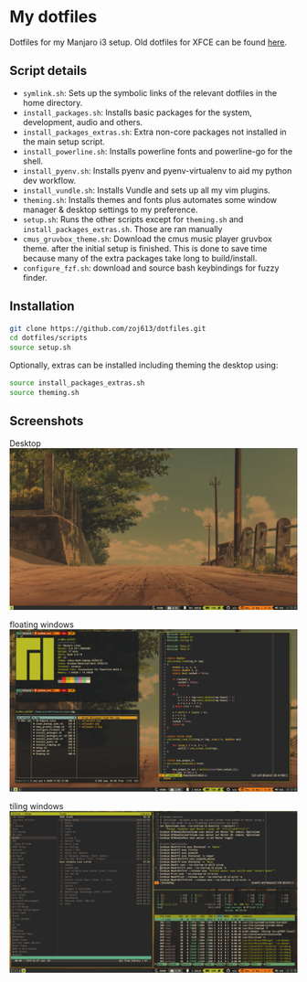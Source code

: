 # My dotfiles
Dotfiles for my Manjaro i3 setup. Old dotfiles for XFCE can be found [here](https://github.com/zoj613/dotfiles/tree/manjaro).

## Script details
- `symlink.sh`: Sets up the symbolic links of the relevant dotfiles in the home directory.
- `install_packages.sh`: Installs basic packages for the system, development, audio and others.
- `install_packages_extras.sh`: Extra non-core packages not installed in the main setup script.
- `install_powerline.sh`: Installs powerline fonts and powerline-go for the shell.
- `install_pyenv.sh`: Installs pyenv and pyenv-virtualenv to aid my python dev workflow.
- `install_vundle.sh`: Installs Vundle and sets up all my vim plugins.
- `theming.sh`: Installs themes and fonts plus automates some window manager & desktop settings to my preference.
- `setup.sh`: Runs the other scripts except for `theming.sh` and `install_packages_extras.sh`. Those are ran manually
- `cmus_gruvbox_theme.sh`: Download the cmus music player gruvbox theme.
after the initial setup is finished. This is done to save time because many of the extra packages take long to build/install.
- `configure_fzf.sh`: download and source bash keybindings for fuzzy finder.

## Installation
```bash
git clone https://github.com/zoj613/dotfiles.git
cd dotfiles/scripts
source setup.sh
```

Optionally, extras can be installed including theming the desktop using:

```bash
source install_packages_extras.sh
source theming.sh

```

## Screenshots
Desktop
![desktop](scripts/img/desktop.png)

floating windows
![floating](scripts/img/floating.png)

tiling windows
![tiling](scripts/img/tiling.png)

